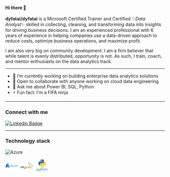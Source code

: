 #### Hi there 👋


**dyfatai/dyfatai** is a Microsoft Certified Trainer and Certified ✨_Data Analyst_✨ skilled in collecting, cleaning, and transforming data into insights for driving business decisions. I am an experienced professional with 6 years of experience in helping companies use a data-driven approach to reduce costs, optimize business operations, and maximize profit.

I am also very big on community development. I am a firm believer that while talent is evenly distributed, opportunity is not. As such, I train, coach, and mentor enthusiasts on the data analytics track.

---
- 🔭 I’m currently working on building enterprise data analytics solutions
- 👯 Open to collaborate with anyone working on cloud data engineering 
- 💬 Ask me about Power BI, SQL, Python
- ⚡ Fun fact: I'm a FIFA ninja

---
### Connect with me
[![Linkedin Badge](https://img.shields.io/badge/-Fatai-blue?style=flat&logo=Linkedin&logoColor=white)](https://www.linkedin.com/in/fatai-sanni/)

---
### Technology stack

![Azure](https://img.shields.io/badge/azure-%230072C6.svg?style=for-the-badge&logo=microsoftazure&logoColor=white)

<div>
 <img src="https://github.com/devicons/devicon/blob/master/icons/azure/azure-original-wordmark.svg" title="Azure" alt="Azure" width="40" height="40"/>&nbsp;
 <img src="https://github.com/devicons/devicon/blob/master/icons/mysql/mysql-original-wordmark.svg" title="mysql" alt="mysql" width="40" height="40"/>&nbsp;
 <img src="https://github.com/devicons/devicon/blob/master/icons/python/python-original-wordmark.svg" title="Python" alt="Python" width="40" height="40"/>&nbsp;
<div>
